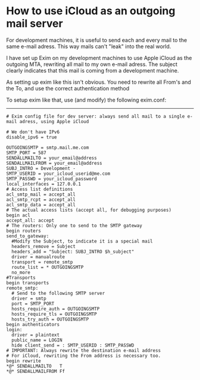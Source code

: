 # How to use iCloud as an outgoing mail server

For development machines, it is useful to send each and every mail to the same e-mail adress. This way mails can't "leak" into the real world.

I have set up Exim on my development machines to use Apple iCloud as the outgoing MTA, rewriting all mail to my own e-mail adress. The subject clearly indicates that this mail is coming from a development machine.

As setting up exim like this isn't obvious. You need to rewrite all From's and the To, and use the correct authentication method

To setup exim like that, use (and modify) the following exim.conf:

---

    # Exim config file for dev server: always send all mail to a single e-mail adress, using Apple iCloud

    # We don't have IPv6
    disable_ipv6 = true

    OUTGOINGSMTP = smtp.mail.me.com
    SMTP_PORT = 587
    SENDALLMAILTO = your_email@address
    SENDALLMAILFROM = your_email@address
    SUBJ_INTRO = Development -
    SMTP_USERID = your_icloud_userid@me.com
    SMTP_PASSWD = your_icloud_password
    local_interfaces = 127.0.0.1
    # Access list definitions
    acl_smtp_mail = accept_all
    acl_smtp_rcpt = accept_all
    acl_smtp_data = accept_all
    # The actual access lists (accept all, for debugging purposes)
    begin acl
    accept_all: accept
    # The routers: Only one to send to the SMTP gateway
    begin routers
    send_to_gateway:
      #Modify the Subject, to indicate it is a special mail
      headers_remove = Subject
      headers_add = "Subject: SUBJ_INTRO $h_subject"
      driver = manualroute
      transport = remote_smtp
      route_list = * OUTGOINGSMTP
      no_more
    #Transports
    begin transports
    remote_smtp:
      # Send to the following SMTP server
      driver = smtp
      port = SMTP_PORT
      hosts_require_auth = OUTGOINGSMTP
      hosts_require_tls = OUTGOINGSMTP
      hosts_try_auth = OUTGOINGSMTP
    begin authenticators
    login:
      driver = plaintext
      public_name = LOGIN
      hide client_send = : SMTP_USERID : SMTP_PASSWD
    # IMPORTANT: Always rewrite the destination e-mail address
    # For iCloud, rewriting the From address is necessary too.
    begin rewrite
    *@* SENDALLMAILTO   T
    *@* SENDALLMAILFROM Ff